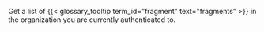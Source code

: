 Get a list of {{< glossary_tooltip term_id="fragment" text="fragments" >}} in the organization you are currently authenticated to.
